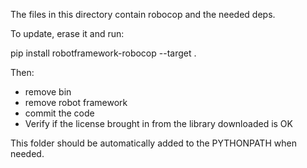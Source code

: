 The files in this directory contain robocop and the needed deps.

To update, erase it and run:

pip install robotframework-robocop --target .

Then:
- remove bin
- remove robot framework
- commit the code
- Verify if the license brought in from the library downloaded is OK

This folder should be automatically added to the PYTHONPATH when needed.